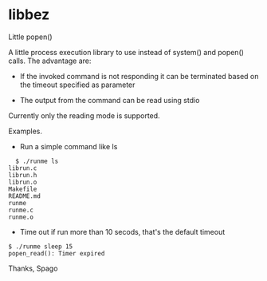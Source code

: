 # libbez
Little popen()

A little process execution library to use instead of system() and popen() calls.
The advantage  are:


  * If the invoked command is not responding it can be terminated based on
    the timeout specified as parameter

  * The output from the command can be read using stdio

Currently only the reading mode is supported.

Examples.

  * Run a simple command like ls
```
  $ ./runme ls
librun.c
librun.h
librun.o
Makefile
README.md
runme
runme.c
runme.o
```

  * Time out if run more than 10 secods, that's the default timeout

```
$ ./runme sleep 15
popen_read(): Timer expired
```

Thanks,
Spago
